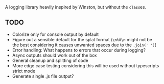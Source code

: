 A logging library heavily inspired by Winston, but without the `class`es.

## TODO

- Colorize only for console output by default
- Figure out a sensible default for the splat format (`\n%O\n` might not be the best considering it causes unwanted spaces due to the `.join(' ')`)
- Error handling: What happens to errors that occur during logging?
- Async outputs should work out of the box
- General cleanup and splitting of code
- More edge case testing considering this will be used without typescripts strict mode
- Generate single .js file output?
